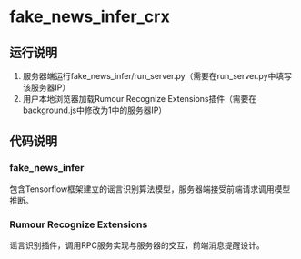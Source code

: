 # fake_news_infer_crx
## 运行说明
1. 服务器端运行fake_news_infer/run_server.py（需要在run_server.py中填写该服务器IP）
2. 用户本地浏览器加载Rumour Recognize Extensions插件（需要在background.js中修改为1中的服务器IP）
## 代码说明
### fake_news_infer
包含Tensorflow框架建立的谣言识别算法模型，服务器端接受前端请求调用模型推断。
### Rumour Recognize Extensions
谣言识别插件，调用RPC服务实现与服务器的交互，前端消息提醒设计。
